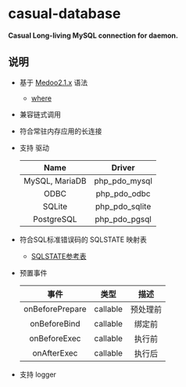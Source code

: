 # casual-database
**Casual Long-living MySQL connection for daemon.**
## 说明
- 基于 [Medoo2.1.x](https://medoo.in/doc) 语法
  - [where](./docs/where.md)
    
- 兼容链式调用
  
- 符合常驻内存应用的长连接
  
- 支持 驱动
  
  |Name|Driver|
  |:---:|:---:|
  |MySQL, MariaDB|	php_pdo_mysql|
  |ODBC	|php_pdo_odbc|
  |SQLite	|php_pdo_sqlite|
  |PostgreSQL|	php_pdo_pgsql|
  
- 符合SQL标准错误码的 SQLSTATE 映射表
    - [SQLSTATE参考表](./docs/SQLSTATE.md)  
- 预置事件 

  |事件|类型|描述|
  |:---:|:---:|:---:|
  |onBeforePrepare|callable|预处理前|
  |onBeforeBind|callable|绑定前|
  |onBeforeExec|callable|执行前|
  |onAfterExec|callable|执行后|
  
- 支持 logger  

